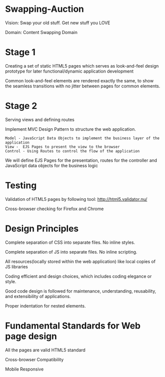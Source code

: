 # Swapping-Auction
Vision: Swap your old stuff. Get new stuff you LOVE

Domain: Content Swapping Domain

# Stage 1
  Creating a set of static HTML5 pages which serves as look-and-feel design prototype for later functional/dynamic application development
  
  Common look-and-feel elements are rendered exactly the same, to show the seamless transitions with no jitter between pages for common elements.
  
  
# Stage 2
  Serving views and defining routes
  
  Implement MVC Design Pattern to structure the web application.
  
    Model - JavaScript Data Objects to implement the business layer of the application
    View -  EJS Pages to present the view to the browser
    Control - Using Routes to control the flow of the application
  
  We will define EJS Pages for the presentation, routes for the controller and JavaScript data objects for the business logic
  
  
# Testing
  Validation of HTML5 pages by following tool: http://html5.validator.nu/
  
  Cross-browser checking for Firefox and Chrome


# Design Principles
  Complete separation of CSS into separate files. No inline styles.
  
  Complete separation of JS into separate files. No inline scripting.
  
  All resources(locally stored within the web application) like local copies of JS libraries
  
  Coding efficient and design choices, which includes coding elegance or style.
  
  Good code design is followed for maintenance, understanding, reusability, and extensibility of applications.
  
  Proper indentation for nested elements.
  
 
# Fundamental Standards for Web page design
  All the pages are valid HTML5 standard
  
  Cross-browser Compatibility
  
  Mobile Responsive
